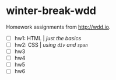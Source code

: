 # winter-break-wdd
Homework assignments from http://wdd.io.

- [ ] hw1: HTML | _just the basics_
- [ ] hw2: CSS | _using `div` and `span`_
- [ ] hw3
- [ ] hw4
- [ ] hw5
- [ ] hw6